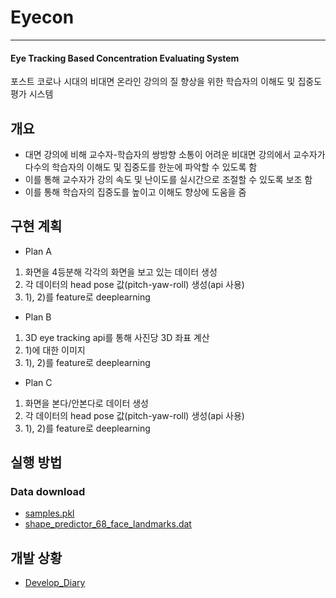 # Eyecon
---
#### Eye Tracking Based Concentration Evaluating System
 포스트 코로나 시대의 비대면 온라인 강의의 질 향상을 위한 학습자의 이해도 및 집중도 평가 시스템

## 개요 
- 대면 강의에 비해 교수자-학습자의 쌍방향 소통이 어려운 비대면 강의에서 교수자가 다수의 학습자의 이해도 및 집중도를 한눈에 파악할 수 있도록 함
- 이를 통해 교수자가 강의 속도 및 난이도를 실시간으로 조절할 수 있도록 보조 함
- 이를 통해 학습자의 집중도를 높이고 이해도 향상에 도움을 줌

## 구현 계획
- Plan A
1) 화면을 4등분해 각각의 화면을 보고 있는 데이터 생성
2) 각 데이터의 head pose 값(pitch-yaw-roll) 생성(api 사용)
3) 1), 2)를 feature로 deeplearning

- Plan B
1) 3D eye tracking api를 통해 사진당 3D 좌표 계산
2) 1)에 대한 이미지
3) 1), 2)를 feature로 deeplearning

- Plan C
1) 화면을 본다/안본다로 데이터 생성
2) 각 데이터의 head pose 값(pitch-yaw-roll) 생성(api 사용)
3) 1), 2)를 feature로 deeplearning


## 실행 방법

### Data download

- [samples.pkl](https://drive.google.com/drive/folders/1lxwO-A-VBZCVuKKP1FgE_h0ZgfxUvlR4)
- [shape_predictor_68_face_landmarks.dat](http://dlib.net/files/shape_predictor_68_face_landmarks.dat.bz2)

## 개발 상황
- [Develop_Diary](https://github.com/H1L4-KoreaUniv/Eyecon/blob/master/doc/Develop_Diary.md)
